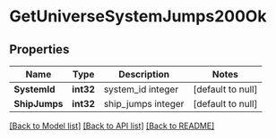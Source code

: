 # GetUniverseSystemJumps200Ok

## Properties
Name | Type | Description | Notes
------------ | ------------- | ------------- | -------------
**SystemId** | **int32** | system_id integer | [default to null]
**ShipJumps** | **int32** | ship_jumps integer | [default to null]

[[Back to Model list]](../README.md#documentation-for-models) [[Back to API list]](../README.md#documentation-for-api-endpoints) [[Back to README]](../README.md)


